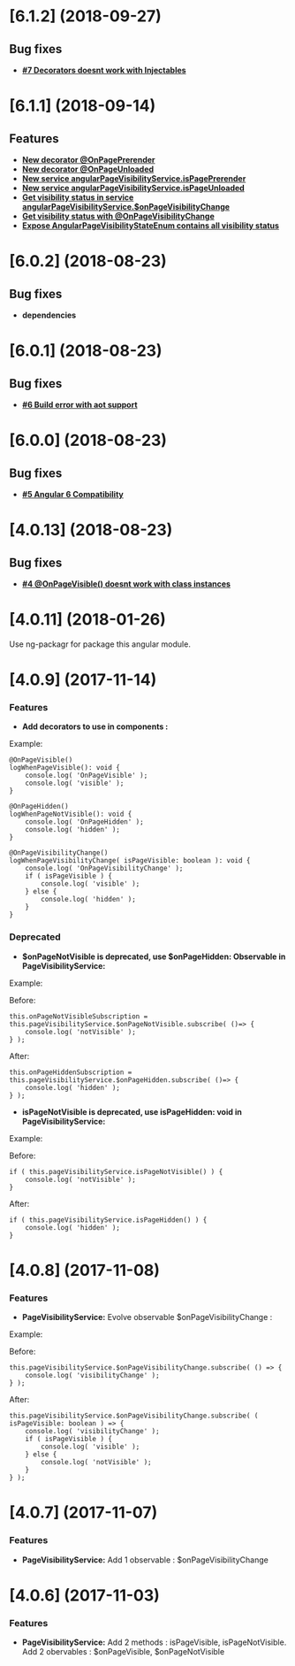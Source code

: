 <a name="6.1.2"></a>
# [6.1.2] (2018-09-27)

## Bug fixes

* [**#7 Decorators doesnt work with Injectables**](https://github.com/olivierlsc/angular-page-visibility/issues/7)

<a name="6.1.1"></a>
# [6.1.1] (2018-09-14)

## Features

* [**New decorator @OnPagePrerender**](./wiki/on-page-prerender.decorator.md)
* [**New decorator @OnPageUnloaded**](./wiki/on-page-unloaded.decorator.md)
* [**New service angularPageVisibilityService.isPagePrerender**](./wiki/page-visibility.service.md)
* [**New service angularPageVisibilityService.isPageUnloaded**](./wiki/page-visibility.service.md)
* [**Get visibility status in service angularPageVisibilityService.$onPageVisibilityChange**](./wiki/page-visibility.service.md)
* [**Get visibility status with @OnPageVisibilityChange**](./wiki/on-page-visibility-change.decorator.md)
* [**Expose AngularPageVisibilityStateEnum contains all visibility status**](./wiki/angular-page-vsibility-state.enum.md)

<a name="6.0.2"></a>
# [6.0.2] (2018-08-23)

## Bug fixes

* **dependencies**

<a name="6.0.1"></a>
# [6.0.1] (2018-08-23)

## Bug fixes

* [**#6 Build error with aot support**](https://github.com/olivierlsc/angular-page-visibility/issues/6)

<a name="6.0.0"></a>
# [6.0.0] (2018-08-23)

## Bug fixes

* [**#5 Angular 6 Compatibility**](https://github.com/olivierlsc/angular-page-visibility/issues/5)

<a name="4.0.13"></a>
# [4.0.13] (2018-08-23)

## Bug fixes

* [**#4 @OnPageVisible() doesnt work with class instances**](https://github.com/olivierlsc/angular-page-visibility/issues/4)

<a name="4.0.11"></a>
# [4.0.11] (2018-01-26)

Use ng-packagr for package this angular module.

<a name="4.0.9"></a>
# [4.0.9] (2017-11-14)

### Features
* **Add decorators to use in components :**

Example:

```
@OnPageVisible()
logWhenPageVisible(): void {
    console.log( 'OnPageVisible' );
    console.log( 'visible' );
}

@OnPageHidden()
logWhenPageNotVisible(): void {
    console.log( 'OnPageHidden' );
    console.log( 'hidden' );
}

@OnPageVisibilityChange()
logWhenPageVisibilityChange( isPageVisible: boolean ): void {
    console.log( 'OnPageVisibilityChange' );
    if ( isPageVisible ) {
        console.log( 'visible' );
    } else {
        console.log( 'hidden' );
    }
}
```

### Deprecated
* **$onPageNotVisible is deprecated, use $onPageHidden: Observable<void> in PageVisibilityService:**
  
Example:

Before:
```
this.onPageNotVisibleSubscription = this.pageVisibilityService.$onPageNotVisible.subscribe( ()=> {
    console.log( 'notVisible' );
} );

```

After:
```
this.onPageHiddenSubscription = this.pageVisibilityService.$onPageHidden.subscribe( ()=> {
    console.log( 'hidden' );
} );
```
* **isPageNotVisible is deprecated, use isPageHidden: void in PageVisibilityService:**

Example:

Before:
```
if ( this.pageVisibilityService.isPageNotVisible() ) {
    console.log( 'notVisible' );
}

```

After:
```
if ( this.pageVisibilityService.isPageHidden() ) {
    console.log( 'hidden' );
}
```
  
<a name="4.0.8"></a>
# [4.0.8] (2017-11-08)

### Features
* **PageVisibilityService:** Evolve observable $onPageVisibilityChange :

Example:

Before:
```
this.pageVisibilityService.$onPageVisibilityChange.subscribe( () => {
    console.log( 'visibilityChange' );
} );

```

After:
```
this.pageVisibilityService.$onPageVisibilityChange.subscribe( ( isPageVisible: boolean ) => {
    console.log( 'visibilityChange' );
    if ( isPageVisible ) {
        console.log( 'visible' );
    } else {
        console.log( 'notVisible' );
    }
} );
```

<a name="4.0.7"></a>
# [4.0.7] (2017-11-07)

### Features
* **PageVisibilityService:** Add 1 observable : $onPageVisibilityChange 

<a name="4.0.6"></a>
# [4.0.6] (2017-11-03)

### Features
* **PageVisibilityService:** Add 2 methods : isPageVisible, isPageNotVisible. Add 2 obervables : $onPageVisible, $onPageNotVisible 
